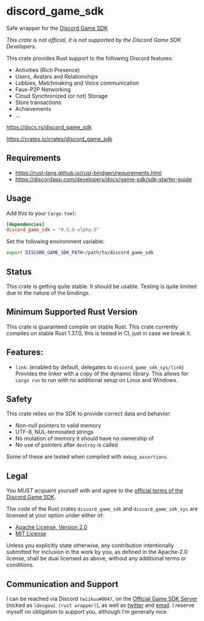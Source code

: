 # discord_game_sdk

Safe wrapper for the [Discord Game SDK]

*This crate is not official, it is not supported by the Discord Game SDK Developers.*

This crate provides Rust support to the following Discord features:

- Activities (Rich Presence)
- Users, Avatars and Relationships
- Lobbies, Matchmaking and Voice communication
- Faux-P2P Networking
- Cloud Synchronized (or not) Storage
- Store transactions
- Achievements
- ...


<https://docs.rs/discord_game_sdk>

<https://crates.io/crates/discord_game_sdk>


## Requirements

- <https://rust-lang.github.io/rust-bindgen/requirements.html>
- <https://discordapp.com/developers/docs/game-sdk/sdk-starter-guide>


## Usage

Add this to your `Cargo.toml`:

```toml
[dependencies]
discord_game_sdk = "0.5.0-alpha.5"
```

Set the following environment variable:

```sh
export DISCORD_GAME_SDK_PATH=/path/to/discord_game_sdk
```


## Status

This crate is getting quite stable. It should be usable.
Testing is quite limited due to the nature of the bindings.


## Minimum Supported Rust Version

This crate is guaranteed compile on stable Rust.
This crate currently compiles on stable Rust 1.37.0,
this is tested in CI, just in case we break it.


## Features:

- `link`: (enabled by default, delegates to `discord_game_sdk_sys/link`)
    Provides the linker with a copy of the dynamic library.
    This allows for `cargo run` to run with no additional setup on Linux and Windows.


## Safety

This crate relies on the SDK to provide correct data and behavior:
- Non-null pointers to valid memory
- UTF-8, NUL-terminated strings
- No mutation of memory it should have no ownership of
- No use of pointers after `destroy` is called

Some of these are tested when compiled with `debug_assertions`.


## Legal

You *MUST* acquaint yourself with and agree to the [official terms of the Discord Game SDK].

The code of the Rust crates `discord_game_sdk` and `discord_game_sdk_sys`
are licensed at your option under either of:

* [Apache License, Version 2.0](https://www.apache.org/licenses/LICENSE-2.0)
* [MIT License](https://opensource.org/licenses/MIT)

Unless you explicitly state otherwise, any contribution intentionally
submitted for inclusion in the work by you, as defined in the Apache-2.0
license, shall be dual licensed as above, without any additional terms or
conditions.


## Communication and Support

I can be reached via Discord `twiikuu#0047`, on the [Official Game SDK Server]
(nicked as `ldesgoui (rust wrapper)`), as well as [twitter] and [email].
I reserve myself no obligation to support you, although I'm generally nice.


[Discord Game SDK]: https://discordapp.com/developers/docs/game-sdk/sdk-starter-guide
[official terms of the Discord Game SDK]: https://discordapp.com/developers/docs/legal
[Official Game SDK Server]: https://discord.gg/discord-gamesdk
[twitter]: https://twitter.com/ldesgoui
[email]: mailto:ldesgoui@ldesgoui.xyz
